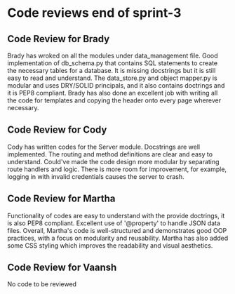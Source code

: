 # Code reviews end of sprint-3

## Code Review for Brady 
Brady has wroked on all the modules under data_management file. Good implementation of db_schema.py that contains SQL statements to create the necessary tables for a database. It is missing docstrings but it is still easy to read and understand. The data_store.py and object mapper.py is modular and uses DRY/SOLID principals, and it also contains doctrings and it is PEP8 compliant. Brady has also done an excellent job with writing all the code for templates and copying the header onto every page wherever necessary.

## Code Review for Cody
Cody has written codes for the Server module. Docstrings are well implemented. The routing and method definitions are clear and easy to understand. Could've made the code design more modular by separating route handlers and logic. There is more room for improvement, for example, logging in with invalid credentials causes the server to crash.

## Code Review for Martha
Functionality of codes are easy to understand with the provide doctrings, it is also PEP8 compliant. Excellent use of '@property' to handle JSON data files. Overall, Martha's code is well-structured and demonstrates good OOP practices, with a focus on modularity and reusability. Martha has also added some CSS styling which improves the readability and visual aesthetics.

## Code Review for Vaansh
No code to be reviewed